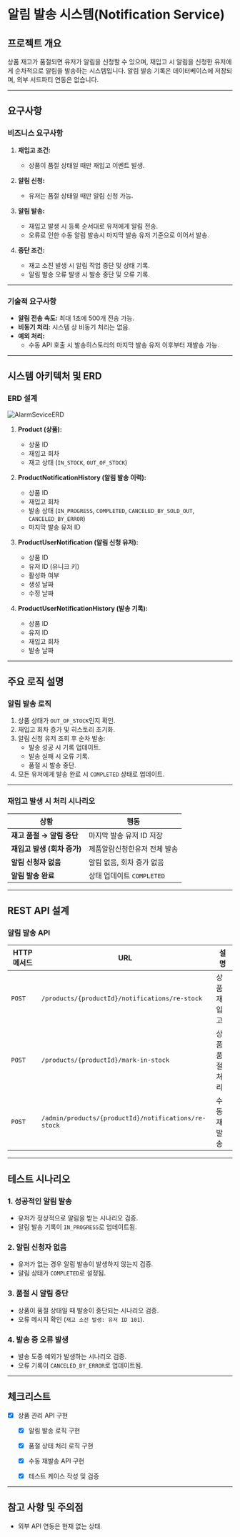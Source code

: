# 알림 발송 시스템(Notification Service)

## 프로젝트 개요

상품 재고가 품절되면 유저가 알림을 신청할 수 있으며, 재입고 시 알림을 신청한 유저에게 순차적으로 알림을 발송하는 시스템입니다. 알림 발송 기록은 데이터베이스에 저장되며, 외부 서드파티 연동은 없습니다.

---

## 요구사항

### 비즈니스 요구사항

1. **재입고 조건:**

   - 상품이 품절 상태일 때만 재입고 이벤트 발생.

2. **알림 신청:**

   - 유저는 품절 상태일 때만 알림 신청 가능.

3. **알림 발송:**

   - 재입고 발생 시 등록 순서대로 유저에게 알림 전송.
   - 오류로 인한 수동 알림 발송시 마지막 발송 유저 기준으로 이어서 발송.

4. **중단 조건:**

   - 재고 소진 발생 시 알림 작업 중단 및 상태 기록.
   - 알림 발송 오류 발생 시 발송 중단 및 오류 기록.

---

### 기술적 요구사항

- **알림 전송 속도:** 최대 1초에 500개 전송 가능.
- **비동기 처리:** 시스템 상 비동기 처리는 없음.
- **예외 처리:**
  - 수동 API 호출 시 발송히스토리의 마지막 발송 유저 이후부터 재발송 가능.

---

## 시스템 아키텍처 및 ERD
### ERD 설계
![AlarmSeviceERD](https://github.com/user-attachments/assets/3a3a1d23-ca9c-4d00-8147-cc13eb289675)

1. **Product (상품):**

   - 상품 ID
   - 재입고 회차
   - 재고 상태 (`IN_STOCK`, `OUT_OF_STOCK`)

2. **ProductNotificationHistory (알림 발송 이력):**

   - 상품 ID
   - 재입고 회차
   - 발송 상태 (`IN_PROGRESS`, `COMPLETED`, `CANCELED_BY_SOLD_OUT`, `CANCELED_BY_ERROR`)
   - 마지막 발송 유저 ID

3. **ProductUserNotification (알림 신청 유저):**

   - 상품 ID
   - 유저 ID (유니크 키)
   - 활성화 여부
   - 생성 날짜
   - 수정 날짜

4. **ProductUserNotificationHistory (발송 기록):**

   - 상품 ID
   - 유저 ID
   - 재입고 회차
   - 발송 날짜

---

## 주요 로직 설명

### 알림 발송 로직

1. 상품 상태가 `OUT_OF_STOCK`인지 확인.
2. 재입고 회차 증가 및 히스토리 초기화.
3. 알림 신청 유저 조회 후 순차 발송:
   - 발송 성공 시 기록 업데이트.
   - 발송 실패 시 오류 기록.
   - 품절 시 발송 중단.
4. 모든 유저에게 발송 완료 시 `COMPLETED` 상태로 업데이트.

---

### 재입고 발생 시 처리 시나리오

| **상황**             | **행동**              |
| ------------------ | ------------------- |
| **재고 품절 → 알림 중단**  | 마지막 발송 유저 ID 저장     |
| **재입고 발생 (회차 증가)** | 제품알람신청한유저 전체 발송  |
| **알림 신청자 없음**      | 알림 없음, 회차 증가 없음     |
| **알림 발송 완료**       | 상태 업데이트 `COMPLETED` |

---

## REST API 설계

### 알림 발송 API

| **HTTP 메서드** | **URL**                 | **설명**   |
| ------------ | ----------------------- | -------- |
| `POST`       | `/products/{productId}/notifications/re-stock` | 상품 재입고   |
| `POST`       | `/products/{productId}/mark-in-stock` | 상품 품절 처리 |
| `POST`       | `/admin/products/{productId}/notifications/re-stock` | 수동 재발송   |

---

## 테스트 시나리오

### 1. 성공적인 알림 발송

- 유저가 정상적으로 알림을 받는 시나리오 검증.
- 알림 발송 기록이 `IN_PROGRESS`로 업데이트됨.

### 2. 알림 신청자 없음

- 유저가 없는 경우 알림 발송이 발생하지 않는지 검증.
- 알림 상태가 `COMPLETED`로 설정됨.

### 3. 품절 시 알림 중단

- 상품이 품절 상태일 때 발송이 중단되는 시나리오 검증.
- 오류 메시지 확인 (`재고 소진 발생: 유저 ID 101`).

### 4. 발송 중 오류 발생

- 발송 도중 예외가 발생하는 시나리오 검증.
- 오류 기록이 `CANCELED_BY_ERROR`로 업데이트됨.

---

## 체크리스트
- [x] 상품 관리 API 구현  
  - [x] 알림 발송 로직 구현  
  - [x] 품절 상태 처리 로직 구현  
  - [x] 수동 재발송 API 구현  
  - [x] 테스트 케이스 작성 및 검증  


---

## 참고 사항 및 주의점
- 외부 API 연동은 현재 없는 상태.


